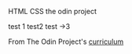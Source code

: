 HTML CSS the odin project

test 1
test2
test ->3

From The Odin Project's [curriculum](http://www.theodinproject.com/web-development-101/html-css)